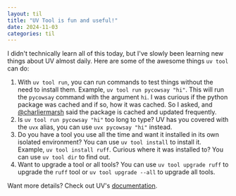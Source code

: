 ```yaml
---
layout: til
title: "UV Tool is fun and useful!"
date: 2024-11-03
categories: til
---
```


I didn't technically learn all of this today, but I've slowly been learning new things about UV almost daily. Here are
some of the awesome things `uv tool` can do:

1. With `uv tool run`, you can run commands to test things without the need to install them. Example,
   `uv tool run pycowsay "hi"`. This will run the `pycowsay` command with the argument `hi`. I was curious if the python
   package was cached and if so, how it was cached. So I asked, and
   [@charliermarsh](https://x.com/charliermarsh/status/1850896707946475839) said the package is cached and
   updated frequently.
2. Is `uv tool run pycowsay "hi"` too long to type? UV has you covered with the `uvx` alias, you can use
   `uvx pycowsay "hi"` instead.
3. Do you have a tool you use all the time and want it installed in its own isolated environment? You can use
   `uv tool install` to install it. Example, `uv tool install ruff`. Curious where it was installed to? You can use
   `uv tool dir` to find out.
4. Want to upgrade a tool or all tools? You can use `uv tool upgrade ruff` to upgrade the `ruff` tool or
   `uv tool upgrade --all` to upgrade all tools.

Want more details? Check out UV's [documentation](https://docs.astral.sh/uv/reference/cli/#uv-tool).